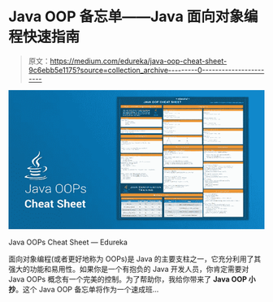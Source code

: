 # Java OOP 备忘单——Java 面向对象编程快速指南

> 原文：<https://medium.com/edureka/java-oop-cheat-sheet-9c6ebb5e1175?source=collection_archive---------0----------------------->

![](img/b2a874e3faa31b8df1dff5b52b51bf8d.png)

Java OOPs Cheat Sheet — Edureka

面向对象编程(或者更好地称为 OOPs)是 Java 的主要支柱之一，它充分利用了其强大的功能和易用性。如果你是一个有抱负的 Java 开发人员，你肯定需要对 Java OOPs 概念有一个完美的控制。为了帮助你，我给你带来了 **Java OOP 小抄**。这个 Java OOP 备忘单将作为一个速成班…